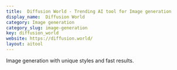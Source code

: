 ```yaml
---
title:  Diffusion World - Trending AI tool for Image generation
display_name:  Diffusion World
category: Image generation
category_slug: image-generation
key: diffusion_world
website: https://diffusion.world/
layout: aitool
---
```


Image generation with unique styles and fast results.
